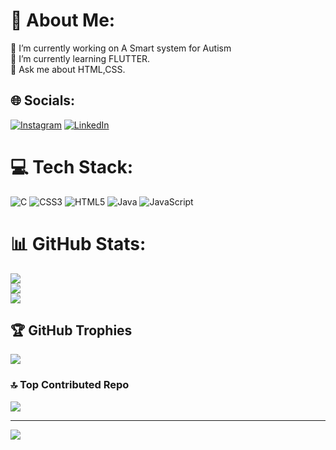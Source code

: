 # 💫 About Me:
🔭 I’m currently working on A Smart system for Autism<br>🌱 I’m currently learning FLUTTER.<br>💬 Ask me about HTML,CSS.<br>


## 🌐 Socials:
[![Instagram](https://img.shields.io/badge/Instagram-%23E4405F.svg?logo=Instagram&logoColor=white)](https://instagram.com/prabha_663_) [![LinkedIn](https://img.shields.io/badge/LinkedIn-%230077B5.svg?logo=linkedin&logoColor=white)](https://linkedin.com/in/maniprabha-s-8a696624b) 

# 💻 Tech Stack:
![C](https://img.shields.io/badge/c-%2300599C.svg?style=for-the-badge&logo=c&logoColor=white) ![CSS3](https://img.shields.io/badge/css3-%231572B6.svg?style=for-the-badge&logo=css3&logoColor=white) ![HTML5](https://img.shields.io/badge/html5-%23E34F26.svg?style=for-the-badge&logo=html5&logoColor=white) ![Java](https://img.shields.io/badge/java-%23ED8B00.svg?style=for-the-badge&logo=java&logoColor=white) ![JavaScript](https://img.shields.io/badge/javascript-%23323330.svg?style=for-the-badge&logo=javascript&logoColor=%23F7DF1E)
# 📊 GitHub Stats:
![](https://github-readme-stats.vercel.app/api?username=Maniprabha06&theme=highcontrast&hide_border=false&include_all_commits=true&count_private=false)<br/>
![](https://github-readme-streak-stats.herokuapp.com/?user=Maniprabha06&theme=highcontrast&hide_border=false)<br/>
![](https://github-readme-stats.vercel.app/api/top-langs/?username=Maniprabha06&theme=highcontrast&hide_border=false&include_all_commits=true&count_private=false&layout=compact)

## 🏆 GitHub Trophies
![](https://github-profile-trophy.vercel.app/?username=Maniprabha06&theme=radical&no-frame=false&no-bg=true&margin-w=4)

### 🔝 Top Contributed Repo
![](https://github-contributor-stats.vercel.app/api?username=Maniprabha06&limit=5&theme=radical&combine_all_yearly_contributions=true)

---
[![](https://visitcount.itsvg.in/api?id=Maniprabha06&icon=0&color=0)](https://visitcount.itsvg.in)

<!-- Proudly created with GPRM ( https://gprm.itsvg.in ) -->
